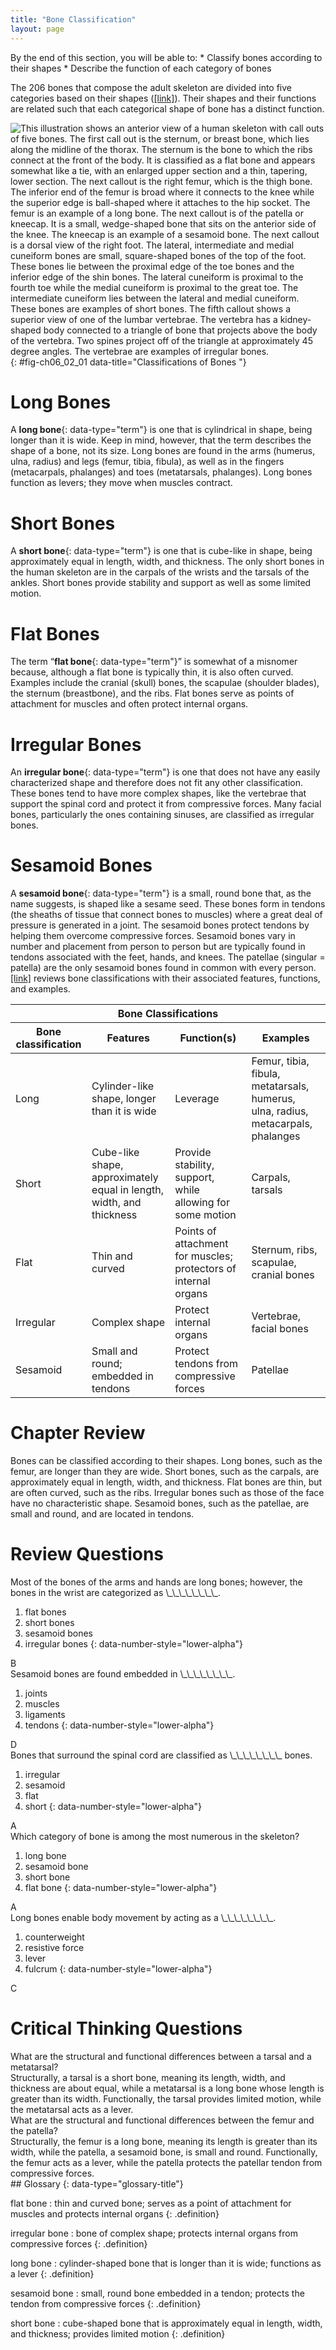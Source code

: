 ```yaml
---
title: "Bone Classification"
layout: page
---
```



<div data-type="abstract" markdown="1">
By the end of this section, you will be able to:
* Classify bones according to their shapes
* Describe the function of each category of bones

</div>

The 206 bones that compose the adult skeleton are divided into five categories based on their shapes ([\[link\]](#fig-ch06_02_01)). Their shapes and their functions are related such that each categorical shape of bone has a distinct function.

 ![This illustration shows an anterior view of a human skeleton with call outs of five bones. The first call out is the sternum, or breast bone, which lies along the midline of the thorax. The sternum is the bone to which the ribs connect at the front of the body. It is classified as a flat bone and appears somewhat like a tie, with an enlarged upper section and a thin, tapering, lower section. The next callout is the right femur, which is the thigh bone. The inferior end of the femur is broad where it connects to the knee while the superior edge is ball-shaped where it attaches to the hip socket. The femur is an example of a long bone. The next callout is of the patella or kneecap. It is a small, wedge-shaped bone that sits on the anterior side of the knee. The kneecap is an example of a sesamoid bone. The next callout is a dorsal view of the right foot. The lateral, intermediate and medial cuneiform bones are small, square-shaped bones of the top of the foot. These bones lie between the proximal edge of the toe bones and the inferior edge of the shin bones. The lateral cuneiform is proximal to the fourth toe while the medial cuneiform is proximal to the great toe. The intermediate cuneiform lies between the lateral and medial cuneiform. These bones are examples of short bones. The fifth callout shows a superior view of one of the lumbar vertebrae. The vertebra has a kidney-shaped body connected to a triangle of bone that projects above the body of the vertebra. Two spines project off of the triangle at approximately 45 degree angles. The vertebrae are examples of irregular bones.](../resources/601_Bone_Classification.jpg "Bones are classified according to their shape."){: #fig-ch06_02_01 data-title="Classifications of Bones "}

# Long Bones

A **long bone**{: data-type="term"} is one that is cylindrical in shape, being longer than it is wide. Keep in mind, however, that the term describes the shape of a bone, not its size. Long bones are found in the arms (humerus, ulna, radius) and legs (femur, tibia, fibula), as well as in the fingers (metacarpals, phalanges) and toes (metatarsals, phalanges). Long bones function as levers; they move when muscles contract.

# Short Bones

A **short bone**{: data-type="term"} is one that is cube-like in shape, being approximately equal in length, width, and thickness. The only short bones in the human skeleton are in the carpals of the wrists and the tarsals of the ankles. Short bones provide stability and support as well as some limited motion.

# Flat Bones

The term “**flat bone**{: data-type="term"}” is somewhat of a misnomer because, although a flat bone is typically thin, it is also often curved. Examples include the cranial (skull) bones, the scapulae (shoulder blades), the sternum (breastbone), and the ribs. Flat bones serve as points of attachment for muscles and often protect internal organs.

# Irregular Bones

An **irregular bone**{: data-type="term"} is one that does not have any easily characterized shape and therefore does not fit any other classification. These bones tend to have more complex shapes, like the vertebrae that support the spinal cord and protect it from compressive forces. Many facial bones, particularly the ones containing sinuses, are classified as irregular bones.

# Sesamoid Bones

A **sesamoid bone**{: data-type="term"} is a small, round bone that, as the name suggests, is shaped like a sesame seed. These bones form in tendons (the sheaths of tissue that connect bones to muscles) where a great deal of pressure is generated in a joint. The sesamoid bones protect tendons by helping them overcome compressive forces. Sesamoid bones vary in number and placement from person to person but are typically found in tendons associated with the feet, hands, and knees. The patellae (singular = patella) are the only sesamoid bones found in common with every person. [\[link\]](#tbl-ch06_01) reviews bone classifications with their associated features, functions, and examples.

<table id="tbl-ch06_01" summary="Bone Classifications"><thead>
<tr>
<th colspan="4">Bone Classifications</th>
</tr>
<tr>
<th>Bone classification</th>
<th>Features</th>
<th>Function(s)</th>
<th>Examples</th>
</tr>
</thead><tbody>
<tr><td>Long</td>
<td>Cylinder-like shape, longer than it is wide</td>
<td>Leverage</td>
<td>Femur, tibia, fibula, metatarsals, humerus, ulna, radius, metacarpals, phalanges</td>
</tr>
<tr>
<td>Short</td>
<td>Cube-like shape, approximately equal in length, width, and thickness</td> 
<td>Provide stability, support, while allowing for some motion</td>
<td>Carpals, tarsals</td>
</tr>
<tr>
<td>Flat</td>
<td>Thin and curved</td>
<td>Points of attachment for muscles; protectors of internal organs</td>
<td>Sternum, ribs, scapulae, cranial bones</td>
</tr>
<tr>
<td>Irregular</td>
<td>Complex shape</td>
<td>Protect internal organs</td> 
<td>Vertebrae, facial bones</td>
</tr>
<tr>
<td>Sesamoid</td>
<td>Small and round; embedded in tendons</td>
<td>Protect tendons from compressive forces</td>
<td>Patellae</td>
</tr>

</tbody></table>

# Chapter Review

Bones can be classified according to their shapes. Long bones, such as the femur, are longer than they are wide. Short bones, such as the carpals, are approximately equal in length, width, and thickness. Flat bones are thin, but are often curved, such as the ribs. Irregular bones such as those of the face have no characteristic shape. Sesamoid bones, such as the patellae, are small and round, and are located in tendons.

# Review Questions

<div data-type="exercise" class="exercise">
<div data-type="problem" class="problem" markdown="1">
Most of the bones of the arms and hands are long bones; however, the bones in the wrist are categorized as \_\_\_\_\_\_\_\_.

1.  flat bones
2.  short bones
3.  sesamoid bones
4.  irregular bones
{: data-number-style="lower-alpha"}

</div>
<div data-type="solution" class="solution" markdown="1">
B

</div>
</div>

<div data-type="exercise" class="exercise">
<div data-type="problem" class="problem" markdown="1">
Sesamoid bones are found embedded in \_\_\_\_\_\_\_\_.

1.  joints
2.  muscles
3.  ligaments
4.  tendons
{: data-number-style="lower-alpha"}

</div>
<div data-type="solution" class="solution" markdown="1">
D

</div>
</div>

<div data-type="exercise" class="exercise">
<div data-type="problem" class="problem" markdown="1">
Bones that surround the spinal cord are classified as \_\_\_\_\_\_\_\_ bones.

1.  irregular
2.  sesamoid
3.  flat
4.  short
{: data-number-style="lower-alpha"}

</div>
<div data-type="solution" class="solution" markdown="1">
A

</div>
</div>

<div data-type="exercise" class="exercise">
<div data-type="problem" class="problem" markdown="1">
Which category of bone is among the most numerous in the skeleton?

1.  long bone
2.  sesamoid bone
3.  short bone
4.  flat bone
{: data-number-style="lower-alpha"}

</div>
<div data-type="solution" class="solution" markdown="1">
A

</div>
</div>

<div data-type="exercise" class="exercise">
<div data-type="problem" class="problem" markdown="1">
Long bones enable body movement by acting as a \_\_\_\_\_\_\_\_.

1.  counterweight
2.  resistive force
3.  lever
4.  fulcrum
{: data-number-style="lower-alpha"}

</div>
<div data-type="solution" class="solution" markdown="1">
C

</div>
</div>

# Critical Thinking Questions

<div data-type="exercise" class="exercise">
<div data-type="problem" class="problem" markdown="1">
What are the structural and functional differences between a tarsal and a metatarsal?

</div>
<div data-type="solution" class="solution" markdown="1">
Structurally, a tarsal is a short bone, meaning its length, width, and thickness are about equal, while a metatarsal is a long bone whose length is greater than its width. Functionally, the tarsal provides limited motion, while the metatarsal acts as a lever.

</div>
</div>

<div data-type="exercise" class="exercise">
<div data-type="problem" class="problem" markdown="1">
What are the structural and functional differences between the femur and the patella?

</div>
<div data-type="solution" class="solution" markdown="1">
Structurally, the femur is a long bone, meaning its length is greater than its width, while the patella, a sesamoid bone, is small and round. Functionally, the femur acts as a lever, while the patella protects the patellar tendon from compressive forces.

</div>
</div>

<div data-type="glossary" markdown="1">
## Glossary
{: data-type="glossary-title"}

flat bone
: thin and curved bone; serves as a point of attachment for muscles and protects internal organs
{: .definition}

irregular bone
: bone of complex shape; protects internal organs from compressive forces
{: .definition}

long bone
: cylinder-shaped bone that is longer than it is wide; functions as a lever
{: .definition}

sesamoid bone
: small, round bone embedded in a tendon; protects the tendon from compressive forces
{: .definition}

short bone
: cube-shaped bone that is approximately equal in length, width, and thickness; provides limited motion
{: .definition}

</div>

